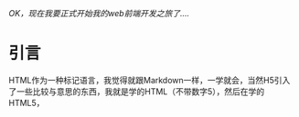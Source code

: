 _OK，现在我要正式开始我的web前端开发之旅了...._
# 引言
HTML作为一种标记语言，我觉得就跟Markdown一样，一学就会，当然H5引入了一些比较与意思的东西，我就是学的HTML（不带数字5），然后在学的HTML5，